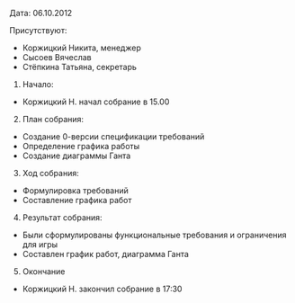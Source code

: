 Дата: 06.10.2012

Присутствуют:
  * Коржицкий Никита, менеджер
  * Сысоев Вячеслав
  * Стёпкина Татьяна, секретарь

1. Начало:
  * Коржицкий Н. начал собрание в 15.00

2. План собрания:
  * Создание 0-версии спецификации требований
  * Определение графика работы
  * Создание диаграммы Ганта

3. Ход собрания:
  * Формулировка требований
  * Составление графика работ

4. Результат собрания:
  * Были сформулированы функциональные требования и ограничения для игры
  * Составлен график работ, диаграмма Ганта

5. Окончание
  * Коржицкий Н. закончил собрание в 17:30